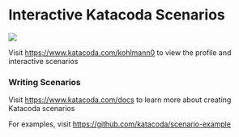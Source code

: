 # Interactive Katacoda Scenarios

[![](http://shields.katacoda.com/katacoda/kohlmann0/count.svg)](https://www.katacoda.com/kohlmann0 "Get your profile on Katacoda.com")

Visit https://www.katacoda.com/kohlmann0 to view the profile and interactive scenarios

### Writing Scenarios
Visit https://www.katacoda.com/docs to learn more about creating Katacoda scenarios

For examples, visit https://github.com/katacoda/scenario-example
